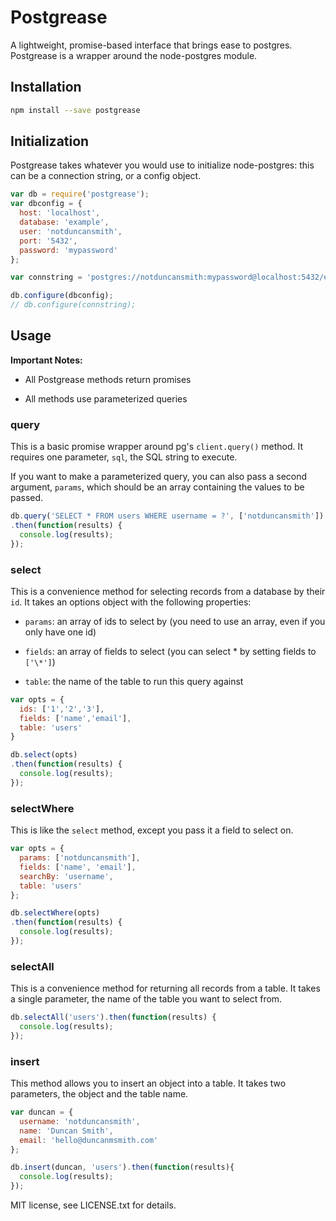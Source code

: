 # Postgrease

A lightweight, promise-based interface that brings ease to postgres.  Postgrease is a wrapper around the node-postgres module.


## Installation

```bash
npm install --save postgrease
```


## Initialization

Postgrease takes whatever you would use to initialize node-postgres: this can be a connection string, or a config object.

```javascript
var db = require('postgrease');
var dbconfig = {
  host: 'localhost',
  database: 'example',
  user: 'notduncansmith',
  port: '5432',
  password: 'mypassword'
};

var connstring = 'postgres://notduncansmith:mypassword@localhost:5432/example';

db.configure(dbconfig);
// db.configure(connstring);
```


## Usage

**Important Notes:** 

  - All Postgrease methods return promises

  - All methods use parameterized queries


### query

This is a basic promise wrapper around pg's `client.query()` method.  It requires one parameter, `sql`, the SQL string to execute.

If you want to make a parameterized query, you can also pass a second argument, `params`, which should be an array containing the values to be passed.

```javascript
db.query('SELECT * FROM users WHERE username = ?', ['notduncansmith'])
.then(function(results) {
  console.log(results);
});
```


### select

This is a convenience method for selecting records from a database by their `id`.  It takes an options object with the following properties:
  
  - `params`: an array of ids to select by (you need to use an array, even if you only have one id)
  
  - `fields`: an array of fields to select (you can select \* by setting fields to `['\*']`)
  
  - `table`: the name of the table to run this query against

```javascript
var opts = {
  ids: ['1','2','3'],
  fields: ['name','email'],
  table: 'users'
}

db.select(opts)
.then(function(results) {
  console.log(results);
});
```


### selectWhere

This is like the `select` method, except you pass it a field to select on.

```javascript
var opts = {
  params: ['notduncansmith'],
  fields: ['name', 'email'],
  searchBy: 'username',
  table: 'users'
};

db.selectWhere(opts)
.then(function(results) {
  console.log(results);
});
```


### selectAll

This is a convenience method for returning all records from a table.  It takes a single parameter, the name of the table you want to select from.

```javascript
db.selectAll('users').then(function(results) {
  console.log(results);
});
```


### insert

This method allows you to insert an object into a table.  It takes two parameters, the object and the table name.

```javascript
var duncan = {
  username: 'notduncansmith',
  name: 'Duncan Smith',
  email: 'hello@duncanmsmith.com'
};

db.insert(duncan, 'users').then(function(results){
  console.log(results);
});
```

MIT license, see LICENSE.txt for details.